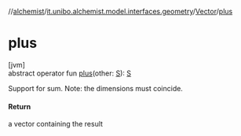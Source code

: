 //[alchemist](../../../index.md)/[it.unibo.alchemist.model.interfaces.geometry](../index.md)/[Vector](index.md)/[plus](plus.md)

# plus

[jvm]\
abstract operator fun [plus](plus.md)(other: [S](index.md)): [S](index.md)

Support for sum. Note: the dimensions must coincide.

#### Return

a vector containing the result
